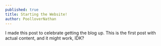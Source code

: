 ```yaml
---
published: true
title: Starting the Website!
author: PoolloverNathan
---
```

I made this post to celebrate getting the blog up. This is the first post with actual content, and it might work, IDK?
